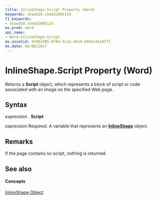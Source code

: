 ```yaml
---
title: InlineShape.Script Property (Word)
keywords: vbawd10.chm162005114
f1_keywords:
- vbawd10.chm162005114
ms.prod: word
api_name:
- Word.InlineShape.Script
ms.assetid: 91962d95-8704-5ca2-4619-6842e41e8777
ms.date: 06/08/2017
---
```



# InlineShape.Script Property (Word)

Returns a **Script** object, which represents a block of script or code associated with an image on the specified Web page.


## Syntax

 _expression_ . **Script**

 _expression_ Required. A variable that represents an **[InlineShape](inlineshape-object-word.md)** object.


## Remarks

If the page contains no script, nothing is returned.


## See also


#### Concepts


[InlineShape Object](inlineshape-object-word.md)

